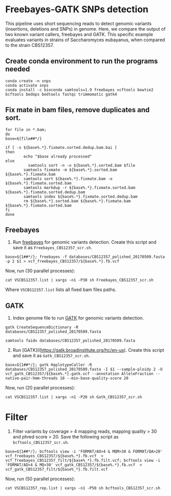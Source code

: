 # Freebayes-GATK SNPs detection

This pipeline uses short sequencing reads to detect genomic variants (insertions, deletions and SNPs) in genome. Here, we compare the output of two known variant callers, freebayes and GATK. This specific example evaluates variants in strains of Saccharomyces eubayanus, when compared to the strain CBS12357. 

## Create conda environment to run the programs needed

```
conda create -n snps
conda activate snps
conda install -c bioconda samtools=1.9 freebayes vcftools bowtie2 bcftools bedops bedtools fastqc trimmomatic gatk4
```

## Fix mate in bam files, remove duplicates and sort.

```
for file in *.bam;
do
base=${file##*/}

if [ -s ${base%.*}.fixmate.sorted.dedup.bam.bai ]
then
    	echo "$base already processed"
else
    	  samtools sort -n -o ${base%.*}.sorted.bam $file
        samtools fixmate -m ${base%.*}.sorted.bam ${base%.*}.fixmate.bam
        samtools sort ${base%.*}.fixmate.bam -o ${base%.*}.fixmate.sorted.bam
        samtools markdup -r ${base%.*}.fixmate.sorted.bam ${base%.*}.fixmate.sorted.dedup.bam
        samtools index ${base%.*}.fixmate.sorted.dedup.bam
        rm ${base%.*}.sorted.bam ${base%.*}.fixmate.bam ${base%.*}.fixmate.sorted.bam
fi
done
```

## Freebayes

1. Run [freebayes](https://github.com/ekg/freebayes) for genomic variants detection. Create this script and save it as ```Freebayes_CBS12357_scr.sh```.

```base=${1##*/}; freebayes -f databases/CBS12357_polished_20170509.fasta -p 2 $1 > vcf_freebayes_CBS12357/${base%.*}.fb.vcf```

Now, run (30 parallel processes):

```cat VSCBS12357.list | xargs -n1 -P30 sh Freebayes_CBS12357_scr.sh```

Where ```VSCBS12357.list``` lists all fixed bam files paths.


## GATK

1. Index genome file to run [GATK](https://gatk.broadinstitute.org/hc/en-us) for genomic variants detection.

```
gatk CreateSequenceDictionary -R databases/CBS12357_polished_20170509.fasta

samtools faidx databases/CBS12357_polished_20170509.fasta
```

2. Run [GATK]((https://gatk.broadinstitute.org/hc/en-us). Create this script and save it as ```Gatk_CBS12357_scr.sh```.

```base=${1##*/}; gatk HaplotypeCaller -R databases/CBS12357_polished_20170509.fasta -I $1 --sample-ploidy 2 -O vcf_gatk_CBS12357/${base%.*}.gatk.vcf --annotation AlleleFraction --native-pair-hmm-threads 10 --min-base-quality-score 20```

Now, run (20 parallel processes):

```cat VSCBS12357.list | xargs -n1 -P20 sh Gatk_CBS12357_scr.sh```


# Filter 

1. Filter variants by coverage > 4 mapping reads, mapping quality > 30 and phred score > 20. Save the following script as ```bcftools_CBS12357_scr.sh```.

```
base=${1##*/}; bcftools view -i 'FORMAT/AO>4 & MQM>30 & FORMAT/QA>20' vcf_freebayes_CBS12357/${base%.*}.fb.vcf  > vcf_freebayes_CBS12357_filt/${base%_*}.fb.filt.vcf; bcftools view -i 'FORMAT/AD>4 & MQ>30' vcf_gatk_CBS12357/${base%.*}.fb.vcf  > vcf_gatk_CBS12357_filt/${base%_*}.fb.filt.vcf
```

Now, run (50 parallel processes):

```cat VSCBS12357_rep.list | xargs -n1 -P50 sh bcftools_CBS12357_scr.sh```
